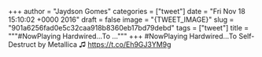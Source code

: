 
+++
author = "Jaydson Gomes"
categories = ["tweet"]
date = "Fri Nov 18 15:10:02 +0000 2016"
draft = false
image = "{TWEET_IMAGE}"
slug = "901a6256fad0e5c32caa918b8360eb17bd79debd"
tags = ["tweet"]
title = """#NowPlaying Hardwired…To ..."""
+++
#NowPlaying Hardwired…To Self-Destruct by Metallica ♫ https://t.co/Eh9GJ3YM9g

